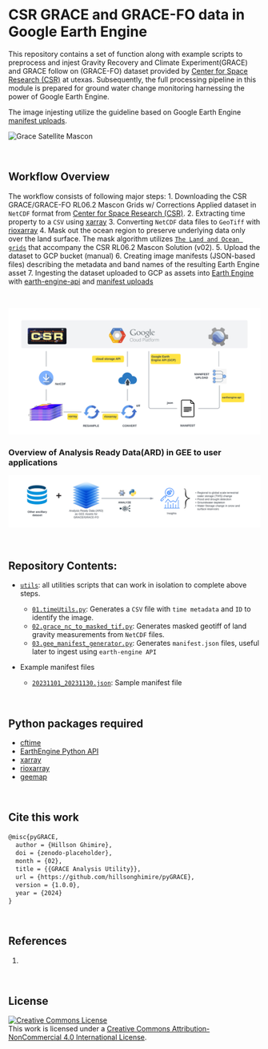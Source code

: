 # CSR GRACE and GRACE-FO data in Google Earth Engine
This repository contains a set of function along with example scripts to preprocess and injest Gravity Recovery and Climate Experiment(GRACE) and GRACE follow on (GRACE-FO) dataset provided by [Center for Space Research (CSR)](https://www2.csr.utexas.edu/grace/RL06_mascons.html) at utexas. Subsequently, the full processing pipeline in this module is prepared for ground water change monitoring harnessing the power of Google Earth Engine.

The image injesting utilize the guideline based on Google Earth Engine [manifest uploads](https://developers.google.com/earth-engine/image_manifest).

![Grace Satellite Mascon](/assets/img/groundWater.gif)

<br>

## Workflow Overview
The workflow consists of following major steps:
    1. Downloading the CSR GRACE/GRACE-FO RL06.2 Mascon Grids w/ Corrections Applied dataset in `NetCDF` format from [Center for Space Research (CSR)](https://www2.csr.utexas.edu/grace/RL06_mascons.html).
    2. Extracting time property to a `CSV` using [xarray](https://docs.xarray.dev/en/stable/)
    3. Converting `NetCDF` data files to `GeoTiff` with [rioxarray](https://corteva.github.io/rioxarray/stable/)
    4. Mask out the ocean region to preserve underlying data only over the land surface. The mask algorithm utilizes <u>[`The Land and Ocean grids`](https://www2.csr.utexas.edu/grace/RL06_mascons.html)</u> that accompany the CSR RL06.2 Mascon Solution (v02).
    5. Upload the dataset to GCP bucket (manual)
    6. Creating image manifests (JSON-based files) describing the metadata and band names of the resulting Earth Engine asset
    7. Ingesting the dataset uploaded to GCP as assets into [Earth Engine](https://earthengine.google.com/) with [earth-engine-api](https://earthengine.google.com/) and [manifest uploads](https://developers.google.com/earth-engine/image_manifest)

<br>

![Workflow Diagram](/assets/img/Workflow.png)
<br>

### Overview of Analysis Ready Data(ARD) in GEE to user applications

![Application Diagram](/assets/img/application.png)

<br>

## Repository Contents:
* [`utils`](./utils/): all utilities scripts that can work in isolation to complete above steps.
  * [`01.timeUtils.py`](./utils/01.timeUtils.py): Generates a `CSV` file with `time metadata` and `ID` to identify the image.
  * [`02.grace_nc_to_masked_tif.py`](./utils/02.grace_nc_to_masked_tiff.py): Generates masked geotiff of land gravity measurements from `NetCDF` files.
  * [`03.gee_manifest_generator.py`](./utils/03.gee_manifest_generator.py): Generates `manifest.json` files, useful later to ingest using `earth-engine API`

* Example manifest files
  * [`20231101_20231130.json`](./20231101_20231130.json): Sample manifest file

<br>

## Python packages required
- [cftime](https://unidata.github.io/cftime/)
- [EarthEngine Python API](https://developers.google.com/earth-engine/python_install-conda.html)
- [xarray](http://xarray.pydata.org/en/stable/)
- [rioxarray](https://corteva.github.io/rioxarray/stable/)
- [geemap](https://geemap.org/)

<br>

## Cite this work
```
@misc{pyGRACE,
  author = {Hillson Ghimire},
  doi = {zenodo-placeholder},
  month = {02},
  title = {{GRACE Analysis Utility}},
  url = {https://github.com/hillsonghimire/pyGRACE},
  version = {1.0.0},
  year = {2024}
}
```

<br>

## References
1. 

<br>

## License
<a rel="license" href="http://creativecommons.org/licenses/by-nc/4.0/"><img alt="Creative Commons License" style="border-width:0" src="https://i.creativecommons.org/l/by-nc/4.0/88x31.png" /></a><br />This work is licensed under a <a rel="license" href="http://creativecommons.org/licenses/by-nc/4.0/">Creative Commons Attribution-NonCommercial 4.0 International License</a>.

